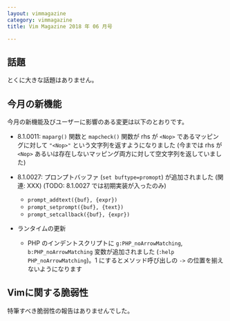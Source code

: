 ```yaml
---
layout: vimmagazine
category: vimmagazine
title: Vim Magazine 2018 年 06 月号

---
```


## 話題

とくに大きな話題はありません。

## 今月の新機能

今月の新機能及びユーザーに影響のある変更は以下のとおりです。

*   8.1.0011: `maparg()` 関数と `mapcheck()` 関数が rhs が `<Nop>` であるマッピングに対して `"<Nop>"` という文字列を返すようになりました (今までは rhs が `<Nop>` あるいは存在しないマッピング両方に対して空文字列を返していました)
*   8.1.0027: プロンプトバッファ (`set buftype=promopt`) が追加されました (関連: XXX) (TODO: 8.1.0027 では初期実装が入ったのみ)
    *   `prompt_addtext({buf}, {expr})`
    *   `prompt_setprompt({buf}, {text})`
    *   `prompt_setcallback({buf}, {expr})`

*   ランタイムの更新
    *   PHP のインデントスクリプトに `g:PHP_noArrowMatching`, `b:PHP_noArrowMatching` 変数が追加されました (`:help PHP_noArrowMatching`)。1 にするとメソッド呼び出しの `->` の位置を揃えないようになります

## Vimに関する脆弱性

特筆すべき脆弱性の報告はありませんでした。
